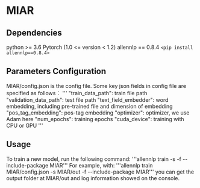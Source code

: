 # MIAR


Dependencies
-
python >= 3.6
Pytorch (1.0 <= version < 1.2)
allennlp == 0.8.4
`<pip install allennlp==0.8.4>`

Parameters Configuration
-
MIAR/config.json is the config file. Some key json fields in config file are specified as follows：
'''
"train_data_path": train file path
"validation_data_path": test file path
"text_field_embedder": word embedding, including pre-trained file and dimension of embedding 
"pos_tag_embedding": pos-tag embedding
"optimizer": optimizer, we use Adam here
"num_epochs": training epochs
"cuda_device": training with CPU or GPU
'''

Usage
-
To train a new model, run the following command:
'''allennlp train <config file> -s <serialization path> -f --include-package MIAR'''
For example, with:
'''allennlp train MIAR/config.json -s MIAR/out -f --include-package MIAR'''
you can get the output folder at MIAR/out and log information showed on the console.
